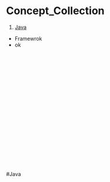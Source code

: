 # Concept_Collection

1. [Java](#java)
- Framewrok
 - ok
</br>
</br>
</br>
</br>
</br>
</br>
</br></br></br></br>
</br></br>
</br>
</br></br></br>
</br>
</br>


#Java
